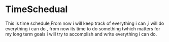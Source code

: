 # TimeSchedual
This is time schedule,From now i will keep track of everything i can ,i will do everything i can do , from now its time to do something twhich matters for my long term goals i will try to accomplish and write everything i can  do.
